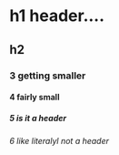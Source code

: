 # h1 header....
## h2
### 3 getting smaller
#### 4 fairly small
##### 5 is it a header
###### 6 like literalyl not a header
